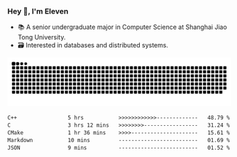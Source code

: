 ### Hey 👋, I'm Eleven

- 📚 A senior undergraduate major in Computer Science at Shanghai Jiao Tong University.
- 🗃️ Interested in databases and distributed systems.

![github contribution grid snake animation](https://raw.githubusercontent.com/El-even-11/El-even-11/output/github-contribution-grid-snake.svg)

<!--START_SECTION:waka-->

```txt
C++                5 hrs           >>>>>>>>>>>>-------------   48.79 %
C                  3 hrs 12 mins   >>>>>>>>-----------------   31.24 %
CMake              1 hr 36 mins    >>>>---------------------   15.61 %
Markdown           10 mins         -------------------------   01.69 %
JSON               9 mins          -------------------------   01.52 %
```

<!--END_SECTION:waka-->

